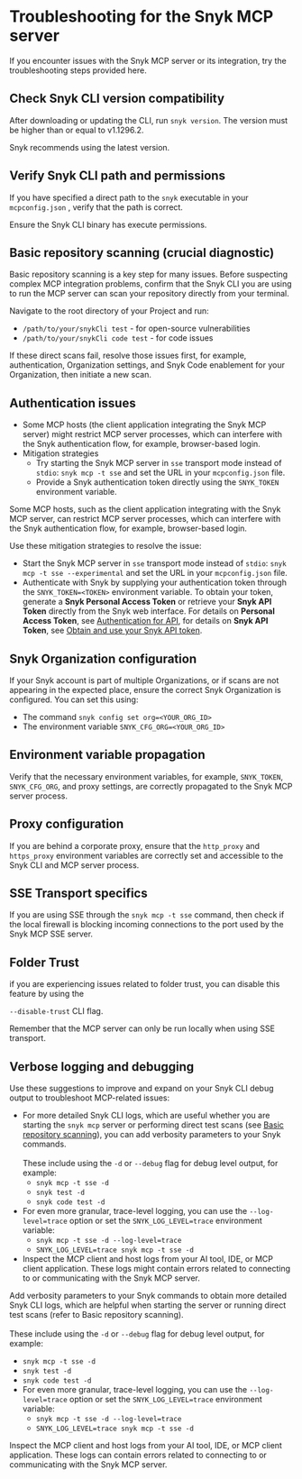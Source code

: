 # Troubleshooting for the Snyk MCP server

If you encounter issues with the Snyk MCP server or its integration, try the troubleshooting steps provided here.

## Check Snyk CLI version compatibility

After downloading or updating the CLI, run `snyk version`. The version must be higher than or equal to v1.1296.2.&#x20;

Snyk recommends using the latest version.

## Verify Snyk CLI path and permissions

If you have specified a direct path to the `snyk` executable in your `mcpconfig.json` , verify that the path is correct.

Ensure the Snyk CLI binary has execute permissions.

## Basic repository scanning (crucial diagnostic)

Basic repository scanning is a key step for many issues. Before suspecting complex MCP integration problems, confirm that the Snyk CLI you are using to run the MCP server can scan your repository directly from your terminal.

Navigate to the root directory of your Project and run:

* `/path/to/your/snykCli test` - for open-source vulnerabilities
* `/path/to/your/snykCli code test` - for code issues

If these direct scans fail, resolve those issues first, for example, authentication, Organization settings, and Snyk Code enablement for your Organization, then initiate a new scan.

## Authentication issues

* Some MCP hosts (the client application integrating the Snyk MCP server) might restrict MCP server processes, which can interfere with the Snyk authentication flow, for example, browser-based login.
* Mitigation strategies
  * Try starting the Snyk MCP server in `sse` transport mode instead of `stdio`: `snyk mcp -t sse` and set the URL in your `mcpconfig.json` file.
  * Provide a Snyk authentication token directly using the `SNYK_TOKEN` environment variable.

Some MCP hosts, such as the client application integrating with the Snyk MCP server, can restrict MCP server processes, which can interfere with the Snyk authentication flow, for example, browser-based login.

Use these mitigation strategies to resolve the issue:

* Start the Snyk MCP server in `sse` transport mode instead of `stdio`: `snyk mcp -t sse --experimental` and set the URL in your `mcpconfig.json` file.
* Authenticate with Snyk by supplying your authentication token through the `SNYK_TOKEN=<TOKEN>` environment variable. To obtain your token, generate a **Snyk Personal Access Token** or retrieve your **Snyk API Token** directly from the Snyk web interface. For details on **Personal Access Token**, see [Authentication for API](../../../snyk-api/authentication-for-api/), for details on **Snyk API Token**, see [Obtain and use your Snyk API token](../../../getting-started/#obtain-and-use-your-snyk-api-token).

## Snyk Organization configuration

If your Snyk account is part of multiple Organizations, or if scans are not appearing in the expected place, ensure the correct Snyk Organization is configured. You can set this using:

* The command `snyk config set org=<YOUR_ORG_ID>`
* The environment variable `SNYK_CFG_ORG=<YOUR_ORG_ID>`

## Environment variable propagation

Verify that the necessary environment variables, for example, `SNYK_TOKEN`, `SNYK_CFG_ORG`, and proxy settings, are correctly propagated to the Snyk MCP server process.

## Proxy configuration

If you are behind a corporate proxy, ensure that the `http_proxy` and `https_proxy` environment variables are correctly set and accessible to the Snyk CLI and MCP server process.

## SSE Transport specifics

If you are using SSE through the `snyk mcp -t sse` command, then check if the local firewall is blocking incoming connections to the port used by the Snyk MCP SSE server.

## Folder Trust

if you are experiencing issues related to folder trust, you can disable this feature by using the&#x20;

`--disable-trust` CLI flag.

Remember that the MCP server can only be run locally when using SSE transport.

## Verbose logging and debugging

Use these suggestions to improve and expand on your Snyk CLI debug output to troubleshoot MCP-related issues:

* For more detailed Snyk CLI logs, which are useful whether you are starting the `snyk mcp` server or performing direct test scans (see [Basic repository scanning](troubleshooting-for-the-snyk-mcp-server.md#basic-repository-scanning-crucial-diagnostic)), you can add verbosity parameters to your Snyk commands.\
  \
  These include using the `-d` or `--debug` flag for debug level output, for example:
  * `snyk mcp -t sse -d`
  * `snyk test -d`
  * `snyk code test -d`
* For even more granular, trace-level logging, you can use the `--log-level=trace` option or set the `SNYK_LOG_LEVEL=trace` environment variable:
  * `snyk mcp -t sse -d --log-level=trace`&#x20;
  * `SNYK_LOG_LEVEL=trace snyk mcp -t sse -d`
* Inspect the MCP client and host logs from your AI tool, IDE, or MCP client application. These logs might contain errors related to connecting to or communicating with the Snyk MCP server.

Add verbosity parameters to your Snyk commands to obtain more detailed Snyk CLI logs, which are helpful when starting the server or running direct test scans (refer to Basic repository scanning).\
\
These include using the `-d` or `--debug` flag for debug level output, for example:

* `snyk mcp -t sse -d`
* `snyk test -d`
* `snyk code test -d`
* For even more granular, trace-level logging, you can use the `--log-level=trace` option or set the `SNYK_LOG_LEVEL=trace` environment variable:
  * `snyk mcp -t sse -d --log-level=trace`&#x20;
  * `SNYK_LOG_LEVEL=trace snyk mcp -t sse -d`

Inspect the MCP client and host logs from your AI tool, IDE, or MCP client application. These logs can contain errors related to connecting to or communicating with the Snyk MCP server.
